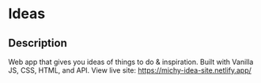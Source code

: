 # Ideas
## Description
Web app that gives you ideas of things to do & inspiration. Built with Vanilla JS, CSS, HTML, and API.
View live site: https://michy-idea-site.netlify.app/
